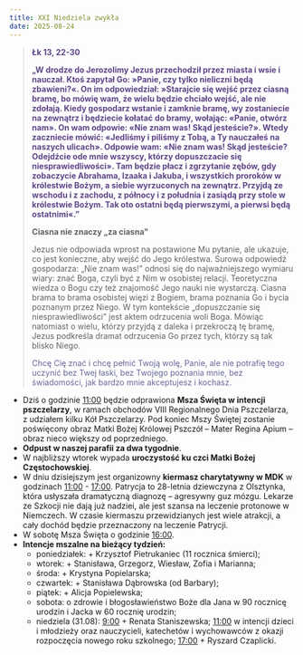 ```yaml
---
title: XXI Niedziela zwykła
date: 2025-08-24
---
```


> **<span style="color: #5D4587;">Łk 13, 22-30 </span>**
>
> **<span style="color: #5D4587;">„W drodze do Jerozolimy Jezus przechodził przez miasta i wsie i nauczał. Ktoś zapytał Go: »Panie, czy tylko nieliczni będą zbawieni?«. On im odpowiedział: »Starajcie się wejść przez ciasną bramę, bo mówię wam, że wielu będzie chciało wejść, ale nie zdołają. Kiedy gospodarz wstanie i zamknie bramę, wy zostaniecie na zewnątrz i będziecie kołatać do bramy, wołając: «Panie, otwórz nam». On wam odpowie: «Nie znam was! Skąd jesteście?». Wtedy zaczniecie mówić: «Jedliśmy i piliśmy z Tobą, a Ty nauczałeś na naszych ulicach». Odpowie wam: «Nie znam was! Skąd jesteście? Odejdźcie ode mnie wszyscy, którzy dopuszczacie się niesprawiedliwości». Tam będzie płacz i zgrzytanie zębów, gdy zobaczycie Abrahama, Izaaka i Jakuba, i wszystkich proroków w królestwie Bożym, a siebie wyrzuconych na zewnątrz. Przyjdą ze wschodu i z zachodu, z północy i z południa i zasiądą przy stole w królestwie Bożym. Tak oto ostatni będą pierwszymi, a pierwsi będą ostatnimi«.”</span>**
>
>
>
> **Ciasna nie znaczy „za ciasna"**
>
> Jezus nie odpowiada wprost na postawione Mu pytanie, ale ukazuje, co jest konieczne, aby wejść do Jego królestwa. Surowa odpowiedź gospodarza: „Nie znam was!" odnosi się do najważniejszego wymiaru wiary: znać Boga, czyli być z Nim w osobistej relacji. Teoretyczna wiedza o Bogu czy też znajomość Jego nauki nie wystarczą. Ciasna brama to brama osobistej więzi z Bogiem, brama poznania Go i bycia poznanym przez Niego. W tym kontekście „dopuszczanie się niesprawiedliwości” jest aktem odrzucenia woli Boga. Mówiąc natomiast o wielu, którzy przyjdą z daleka i przekroczą tę bramę, Jezus podkreśla dramat odrzucenia Go przez tych, którzy są tak blisko Niego.
>
> <span style="color: #666699;">Chcę Cię znać i chcę pełnić Twoją wolę, Panie, ale nie potrafię tego uczynić bez Twej łaski, bez Twojego poznania mnie, bez świadomości, jak bardzo mnie akceptujesz i kochasz.
> &nbsp;

- Dziś o godzinie <u>11:00</u> będzie odprawiona **Msza Święta w intencji pszczelarzy**, w ramach obchodów VIII Regionalnego Dnia Pszczelarza, z udziałem kilku Kół Pszczelarzy. Pod koniec Mszy Świętej zostanie poświęcony obraz Matki Bożej Królowej Pszczół – Mater Regina Apium – obraz nieco większy od poprzedniego.
- **Odpust w naszej parafii za dwa tygodnie**.
- W najbliższy wtorek wypada **uroczystość ku czci Matki Bożej Częstochowskiej**.
- W dniu dzisiejszym jest organizowny **kiermasz charytatywny w MDK** w godzinach <u>11:00</u> - <u>17:00</u>. Patrycja to 28-letnia dziewczyna z Olsztynka, która usłyszała dramatyczną diagnozę – agresywny guz mózgu. Lekarze ze Szkocji nie dają już nadziei, ale jest szansa na leczenie protonowe w Niemczech. W czasie kiermaszu przewidzianych jest wiele atrakcji, a cały dochód będzie przeznaczony na leczenie Patrycji.
- W sobotę Msza Święta o godzinie <u>16:00</u>.
- **Intencje mszalne na bieżący tydzień:**
  - poniedziałek: + Krzysztof Pietrukaniec (11 rocznica śmierci);
  - wtorek: + Stanisława, Grzegorz, Wiesław, Zofia i Marianna;
  - środa: + Krystyna Popielarska;
  - czwartek: + Stanisława Dąbrowska (od Barbary);
  - piątek: + Alicja Popielewska;
  - sobota: o zdrowie i błogosławieństwo Boże dla Jana w 90 rocznicę urodzin i Jacka w 60 rocznię urodzin;
  - niedziela (31.08): <u>9:00</u> + Renata Staniszewska; <u>11:00</u> w intencji dzieci i młodzieży oraz nauczycieli, katechetów i wychowawców z okazji rozpoczęcia nowego roku szkolnego; <u>17:00</u> + Ryszard Czaplicki.



